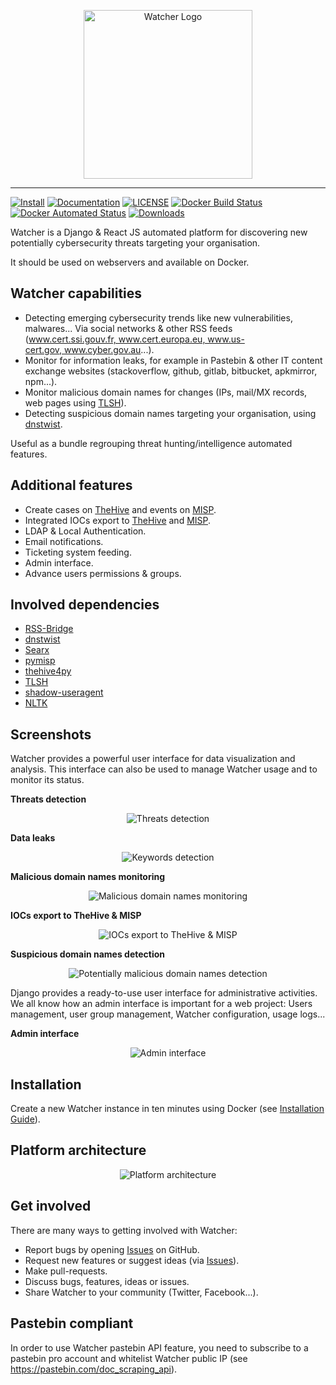 <p align="center">
    <img alt="Watcher Logo" src="/Watcher/static/watcher-logo-resize.png" height="270" width="270">
</p>

---

[![Install](/Watcher/static/Install-informational.svg)](https://thalesgroup-cert.github.io/Watcher/README.html)
[![Documentation](/Watcher/static/Documentation-informational.svg)](https://thalesgroup-cert.github.io/Watcher/)
[![LICENSE](https://img.shields.io/github/license/thalesgroup-cert/Watcher?logo=github&style=flat-square)](/LICENSE)
[![Docker Build Status](https://img.shields.io/docker/cloud/build/felix83000/watcher?logo=docker&style=flat-square)](https://hub.docker.com/r/felix83000/watcher/builds)
[![Docker Automated Status](https://img.shields.io/docker/cloud/automated/felix83000/watcher?logo=docker&style=flat-square)](https://hub.docker.com/r/felix83000/watcher/builds)
[![Downloads](https://img.shields.io/docker/pulls/felix83000/watcher?logo=docker&style=flat-square)](https://hub.docker.com/r/felix83000/watcher/builds)

Watcher is a Django & React JS automated platform for discovering new potentially cybersecurity threats targeting your organisation. 

It should be used on webservers and available on Docker.

## Watcher capabilities

- Detecting emerging cybersecurity trends like new vulnerabilities, malwares... Via social networks & other RSS feeds (www.cert.ssi.gouv.fr, www.cert.europa.eu, www.us-cert.gov, www.cyber.gov.au...).
- Monitor for information leaks, for example in Pastebin & other IT content exchange websites (stackoverflow, github, gitlab, bitbucket, apkmirror, npm...).
- Monitor malicious domain names for changes (IPs, mail/MX records, web pages using [TLSH](https://github.com/trendmicro/tlsh)).
- Detecting suspicious domain names targeting your organisation, using [dnstwist](https://github.com/elceef/dnstwist). 

Useful as a bundle regrouping threat hunting/intelligence automated features.

## Additional features

- Create cases on [TheHive](https://thehive-project.org/) and events on [MISP](https://www.misp-project.org/).
- Integrated IOCs export to [TheHive](https://thehive-project.org/) and [MISP](https://www.misp-project.org/).
- LDAP & Local Authentication.
- Email notifications.
- Ticketing system feeding.
- Admin interface.
- Advance users permissions & groups.

## Involved dependencies

- [RSS-Bridge](https://github.com/RSS-Bridge/rss-bridge)
- [dnstwist](https://github.com/elceef/dnstwist)
- [Searx](https://searx.github.io/searx/)
- [pymisp](https://github.com/MISP/PyMISP)
- [thehive4py](https://github.com/TheHive-Project/TheHive4py)
- [TLSH](https://github.com/trendmicro/tlsh)
- [shadow-useragent](https://github.com/lobstrio/shadow-useragent)
- [NLTK](https://www.nltk.org/)

## Screenshots
Watcher provides a powerful user interface for data visualization and analysis. This interface can also be used to manage Watcher usage and to monitor its status.

**Threats detection**

<p align="center">
    <img alt="Threats detection" src="/Watcher/static/Watcher-threats-detection.png">
</p>

**Data leaks**

<p align="center">
    <img alt="Keywords detection" src="/Watcher/static/Watcher-keywords-detection.png">
</p>

**Malicious domain names monitoring**

<p align="center">
    <img alt="Malicious domain names monitoring" src="/Watcher/static/Watcher-malicious-domain-names-monitoring.png">
</p>

**IOCs export to TheHive & MISP**

<p align="center">
    <img alt="IOCs export to TheHive & MISP" src="/Watcher/static/Watcher-iocs-export.png">
</p>

**Suspicious domain names detection**

<p align="center">
    <img alt="Potentially malicious domain names detection" src="/Watcher/static/Watcher-malicious-domain-names-detection.png">
</p>

Django provides a ready-to-use user interface for administrative activities. We all know how an admin interface is important for a web project: Users management, user group management, Watcher configuration, usage logs...  

**Admin interface**

<p align="center">
    <img alt="Admin interface" src="/Watcher/static/Watcher-admin-interface.png">
</p>

## Installation

Create a new Watcher instance in ten minutes using Docker (see [Installation Guide](https://thalesgroup-cert.github.io/Watcher/README.html)).

## Platform architecture

<p align="center">
    <img alt="Platform architecture" src="/Watcher/static/Platform-architecture.png">
</p>

## Get involved
There are many ways to getting involved with Watcher:

- Report bugs by opening [Issues](https://github.com/thalesgroup-cert/Watcher/issues) on GitHub.
- Request new features or suggest ideas (via [Issues](https://github.com/thalesgroup-cert/Watcher/issues)).
- Make pull-requests.
- Discuss bugs, features, ideas or issues.
- Share Watcher to your community (Twitter, Facebook...).

## Pastebin compliant
In order to use Watcher pastebin API feature, you need to subscribe to a pastebin pro account and whitelist Watcher public IP (see https://pastebin.com/doc_scraping_api).


